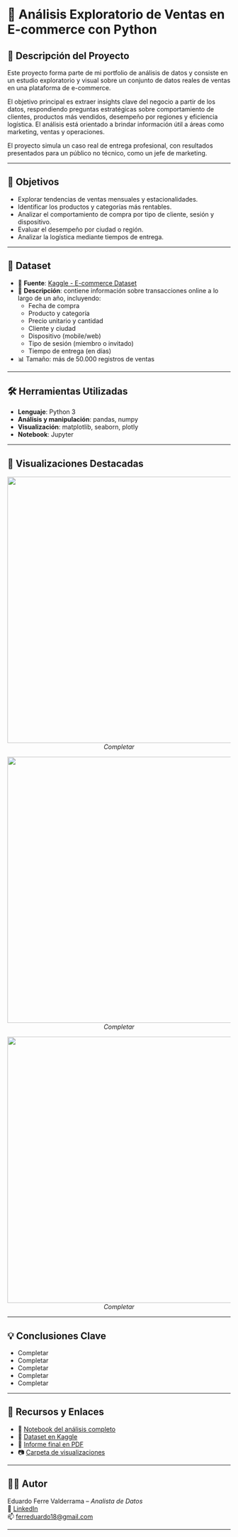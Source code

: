 # 🛒 Análisis Exploratorio de Ventas en E-commerce con Python

## 📌 Descripción del Proyecto

Este proyecto forma parte de mi portfolio de análisis de datos y consiste en un estudio exploratorio y visual sobre un conjunto de datos reales de ventas en una plataforma de e-commerce.

El objetivo principal es extraer insights clave del negocio a partir de los datos, respondiendo preguntas estratégicas sobre comportamiento de clientes, productos más vendidos, desempeño por regiones y eficiencia logística. El análisis está orientado a brindar información útil a áreas como marketing, ventas y operaciones.

El proyecto simula un caso real de entrega profesional, con resultados presentados para un público no técnico, como un jefe de marketing.

---

## 🎯 Objetivos

- Explorar tendencias de ventas mensuales y estacionalidades.
- Identificar los productos y categorías más rentables.
- Analizar el comportamiento de compra por tipo de cliente, sesión y dispositivo.
- Evaluar el desempeño por ciudad o región.
- Analizar la logística mediante tiempos de entrega.

---

## 📁 Dataset

- 📂 **Fuente**: [Kaggle - E-commerce Dataset](https://www.kaggle.com/datasets/mervemenekse/ecommerce-dataset)
- 🧾 **Descripción**: contiene información sobre transacciones online a lo largo de un año, incluyendo:
  - Fecha de compra
  - Producto y categoría
  - Precio unitario y cantidad
  - Cliente y ciudad
  - Dispositivo (mobile/web)
  - Tipo de sesión (miembro o invitado)
  - Tiempo de entrega (en días)
- 📊 Tamaño: más de 50.000 registros de ventas

---

## 🛠️ Herramientas Utilizadas

- **Lenguaje**: Python 3
- **Análisis y manipulación**: pandas, numpy
- **Visualización**: matplotlib, seaborn, plotly
- **Notebook**: Jupyter

---

## 📸 Visualizaciones Destacadas

<p align="center">
  <img src="images/completar" width="600"><br>
  <em>Completar </em>
</p>

<p align="center">
  <img src="images/Completar" width="600"><br>
  <em>Completar</em>
</p>

<p align="center">
  <img src="images/Completar" width="600"><br>
  <em>Completar</em>
</p>

---

## 💡 Conclusiones Clave

- Completar
- Completar
- Completar
- Completar
- Completar

---

## 🔗 Recursos y Enlaces

- 📓 [Notebook del análisis completo](notebooks/EDA_ecommerce.ipynb)
- 📁 [Dataset en Kaggle](https://www.kaggle.com/datasets/mervemenekse/ecommerce-dataset)
- 🧾 [Informe final en PDF](docs/)
- 📷 [Carpeta de visualizaciones](images/)

---

## 🙋‍♂️ Autor

Eduardo Ferre Valderrama – _Analista de Datos_  
💼 [LinkedIn](www.linkedin.com/in/eduardo-ferré-7bb1a3304)  
📫 ferreduardo18@gmail.com

---
